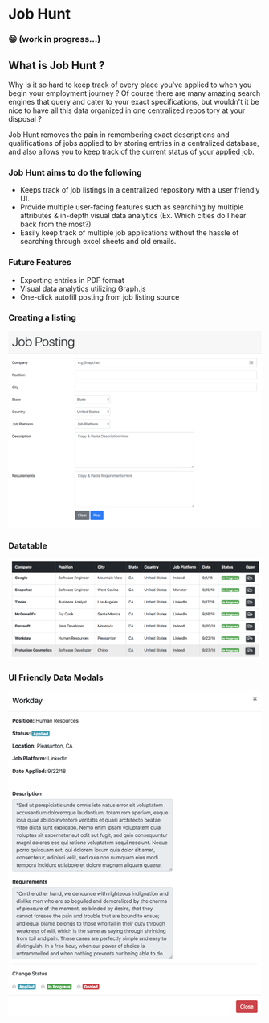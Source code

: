 # Job Hunt
### :grin: (work in progress...) 

## What is Job Hunt ?
  Why is it so hard to keep track of every place you've applied to when you begin your employment journey ?
  Of course there are many amazing search engines that query and cater to your exact specifications, but wouldn't it be nice
  to have all this data organized in one centralized repository at your disposal ?
  
  Job Hunt removes the pain in remembering exact descriptions and qualifications of jobs applied to by storing entries in a centralized database, and also allows you to keep track of the current status of your applied job.

###  Job Hunt aims to do the following
   * Keeps track of job listings in a centralized repository with a user friendly UI.
   * Provide multiple user-facing features such as searching by multiple attributes & 
   	 in-depth visual data analytics (Ex. Which cities do I hear back from the most?)
   * Easily keep track of multiple job applications without the hassle of searching 
     through  excel sheets and old emails.

### Future Features
   * Exporting entries in PDF format
   * Visual data analytics utilizing Graph.js
   * One-click autofill posting from job listing source

###  Creating a listing
  ![Alt text](/README_IMAGES/Posting_Screenshot.png?raw=true "Posting")
###  Datatable
  ![Alt text](/README_IMAGES/Datatable_Screenshot.png?raw=true "Data Table")
### UI Friendly Data Modals
  ![Alt text](/README_IMAGES/Data_Modal.png?raw=true "Data Modal")
 

